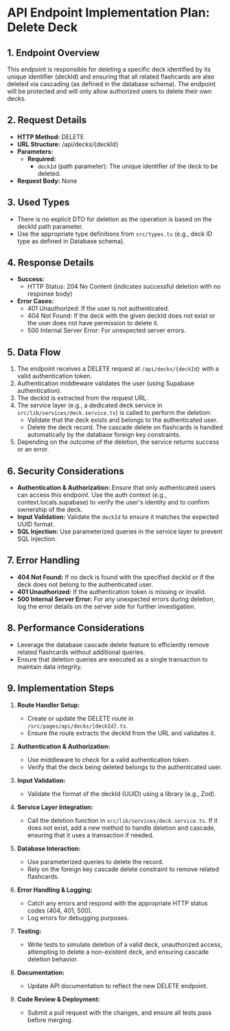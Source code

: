 # API Endpoint Implementation Plan: Delete Deck

## 1. Endpoint Overview
This endpoint is responsible for deleting a specific deck identified by its unique identifier (deckId) and ensuring that all related flashcards are also deleted via cascading (as defined in the database schema). The endpoint will be protected and will only allow authorized users to delete their own decks.

## 2. Request Details
- **HTTP Method:** DELETE
- **URL Structure:** /api/decks/{deckId}
- **Parameters:**
  - **Required:**
    - `deckId` (path parameter): The unique identifier of the deck to be deleted.
- **Request Body:** None

## 3. Used Types
- There is no explicit DTO for deletion as the operation is based on the deckId path parameter.
- Use the appropriate type definitions from `src/types.ts` (e.g., deck ID type as defined in Database schema).

## 4. Response Details
- **Success:**
  - HTTP Status: 204 No Content (indicates successful deletion with no response body)
- **Error Cases:**
  - 401 Unauthorized: If the user is not authenticated.
  - 404 Not Found: If the deck with the given deckId does not exist or the user does not have permission to delete it.
  - 500 Internal Server Error: For unexpected server errors.

## 5. Data Flow
1. The endpoint receives a DELETE request at `/api/decks/{deckId}` with a valid authentication token.
2. Authentication middleware validates the user (using Supabase authentication).
3. The deckId is extracted from the request URL.
4. The service layer (e.g., a dedicated deck service in `src/lib/services/deck.service.ts`) is called to perform the deletion:
   - Validate that the deck exists and belongs to the authenticated user.
   - Delete the deck record. The cascade delete on flashcards is handled automatically by the database foreign key constraints.
5. Depending on the outcome of the deletion, the service returns success or an error.

## 6. Security Considerations
- **Authentication & Authorization:** Ensure that only authenticated users can access this endpoint. Use the auth context (e.g., context.locals.supabase) to verify the user's identity and to confirm ownership of the deck.
- **Input Validation:** Validate the `deckId` to ensure it matches the expected UUID format.
- **SQL Injection:** Use parameterized queries in the service layer to prevent SQL injection.

## 7. Error Handling
- **404 Not Found:** If no deck is found with the specified deckId or if the deck does not belong to the authenticated user.
- **401 Unauthorized:** If the authentication token is missing or invalid.
- **500 Internal Server Error:** For any unexpected errors during deletion, log the error details on the server side for further investigation.

## 8. Performance Considerations
- Leverage the database cascade delete feature to efficiently remove related flashcards without additional queries.
- Ensure that deletion queries are executed as a single transaction to maintain data integrity.

## 9. Implementation Steps
1. **Route Handler Setup:**
   - Create or update the DELETE route in `/src/pages/api/decks/[deckId].ts`.
   - Ensure the route extracts the deckId from the URL and validates it.

2. **Authentication & Authorization:**
   - Use middleware to check for a valid authentication token.
   - Verify that the deck being deleted belongs to the authenticated user.

3. **Input Validation:**
   - Validate the format of the deckId (UUID) using a library (e.g., Zod).

4. **Service Layer Integration:**
   - Call the deletion function in `src/lib/services/deck.service.ts`. If it does not exist, add a new method to handle deletion and cascade, ensuring that it uses a transaction if needed.

5. **Database Interaction:**
   - Use parameterized queries to delete the record.
   - Rely on the foreign key cascade delete constraint to remove related flashcards.

6. **Error Handling & Logging:**
   - Catch any errors and respond with the appropriate HTTP status codes (404, 401, 500).
   - Log errors for debugging purposes.

7. **Testing:**
   - Write tests to simulate deletion of a valid deck, unauthorized access, attempting to delete a non-existent deck, and ensuring cascade deletion behavior.

8. **Documentation:**
   - Update API documentation to reflect the new DELETE endpoint.

9. **Code Review & Deployment:**
   - Submit a pull request with the changes, and ensure all tests pass before merging.
